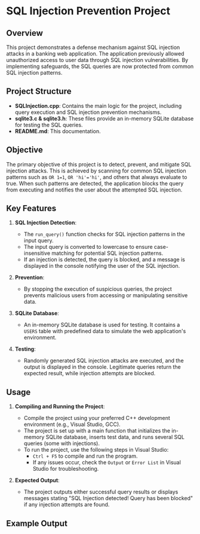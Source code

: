 # SQL Injection Prevention Project

## Overview

This project demonstrates a defense mechanism against SQL injection attacks in a banking web application. The application previously allowed unauthorized access to user data through SQL injection vulnerabilities. By implementing safeguards, the SQL queries are now protected from common SQL injection patterns.

## Project Structure

- **SQLInjection.cpp**: Contains the main logic for the project, including query execution and SQL injection prevention mechanisms.
- **sqlite3.c & sqlite3.h**: These files provide an in-memory SQLite database for testing the SQL queries.
- **README.md**: This documentation.

## Objective

The primary objective of this project is to detect, prevent, and mitigate SQL injection attacks. This is achieved by scanning for common SQL injection patterns such as `OR 1=1`, `OR 'hi'='hi'`, and others that always evaluate to true. When such patterns are detected, the application blocks the query from executing and notifies the user about the attempted SQL injection.

## Key Features

1. **SQL Injection Detection**: 
    - The `run_query()` function checks for SQL injection patterns in the input query.
    - The input query is converted to lowercase to ensure case-insensitive matching for potential SQL injection patterns.
    - If an injection is detected, the query is blocked, and a message is displayed in the console notifying the user of the SQL injection.

2. **Prevention**: 
    - By stopping the execution of suspicious queries, the project prevents malicious users from accessing or manipulating sensitive data.

3. **SQLite Database**: 
    - An in-memory SQLite database is used for testing. It contains a `USERS` table with predefined data to simulate the web application's environment.
    
4. **Testing**: 
    - Randomly generated SQL injection attacks are executed, and the output is displayed in the console. Legitimate queries return the expected result, while injection attempts are blocked.

## Usage

1. **Compiling and Running the Project**:
    - Compile the project using your preferred C++ development environment (e.g., Visual Studio, GCC).
    - The project is set up with a main function that initializes the in-memory SQLite database, inserts test data, and runs several SQL queries (some with injections).
    - To run the project, use the following steps in Visual Studio:
      - `Ctrl + F5` to compile and run the program.
      - If any issues occur, check the `Output` or `Error List` in Visual Studio for troubleshooting.

2. **Expected Output**:
    - The project outputs either successful query results or displays messages stating "SQL Injection detected! Query has been blocked" if any injection attempts are found.

## Example Output

